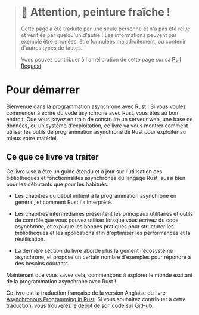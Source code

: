 > # 🚧 Attention, peinture fraîche !
>
> Cette page a été traduite par une seule personne et n'a pas été relue et
> vérifiée par quelqu'un d'autre ! Les informations peuvent par exemple être
> erronées, être formulées maladroitement, ou contenir d'autres types de fautes.
>
> Vous pouvez contribuer à l'amélioration de cette page sur sa
> [Pull Request](https://github.com/Jimskapt/async-book-fr/pull/1).

<!--
# Getting Started
-->

# Pour démarrer

<!--
Welcome to Asynchronous Programming in Rust! If you're looking to start writing
asynchronous Rust code, you've come to the right place. Whether you're building
a web server, a database, or an operating system, this book will show you
how to use Rust's asynchronous programming tools to get the most out of your
hardware.
-->

Bienvenue dans la programmation asynchrone avec Rust ! Si vous voulez
commencer à écrire du code asynchrone avec Rust, vous êtes au bon endroit. Que
vous soyez en train de construire un serveur web, une base de données, ou un
système d'exploitation, ce livre va vous montrer comment utiliser les outils
de programmation asynchrone de Rust pour exploiter au mieux votre matériel.

<!--
## What This Book Covers
-->

## Ce que ce livre va traiter

<!--
This book aims to be a comprehensive, up-to-date guide to using Rust's async
language features and libraries, appropriate for beginners and old hands alike.
-->

Ce livre vise à être un guide étendu et à jour sur l'utilisation des
bibliothèques et fonctionnalités asynchrones du langage Rust, aussi bien pour
les débutants que pour les habitués.

<!--
- The early chapters provide an introduction to async programming in general,
and to Rust's particular take on it.

- The middle chapters discuss key utilities and control-flow tools you can use
when writing async code, and describe best-practices for structuring libraries
and applications to maximize performance and reusability.

- The last section of the book covers the broader async ecosystem, and provides
a number of examples of how to accomplish common tasks.
-->

- Les chapitres du début initient à la programmation asynchrone en général, et
comment Rust l'a interprété.

- Les chapitres intermédiaires présentent les principaux utilitaires et outils
de contrôle que vous pouvez utiliser lorsque vous écrivez du code asynchrone,
et explique les bonnes pratiques pour structurer les bibliothèques et les
applications afin d'optimiser les performances et la réutilisation.

- La dernière section du livre aborde plus largement l'écosystème asynchrone,
et propose un certain nombre d'exemples pour répondre à des besoins courants.

<!--
With that out of the way, let's explore the exciting world of Asynchronous
Programming in Rust!
-->

Maintenant que vous savez cela, commençons à explorer le monde excitant de la
programmation asynchrone avec Rust !

Ce livre est la traduction française de la version Anglaise du livre
[Asynchronous Programming in Rust](https://rust-lang.github.io/async-book/index.html).
Si vous souhaitez contribuer à cette traduction, vous trouverez [le dépôt de
son code sur GitHub](https://github.com/Jimskapt/async-book-fr).
